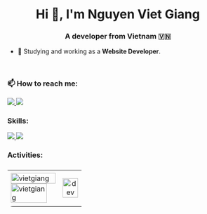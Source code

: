 <h1 align="center">Hi 👋, I'm Nguyen Viet Giang</h1>

<p align="center">
  <h3 align="center">A developer from Vietnam 🇻🇳 </h3>
</p>

- 🌱 Studying and working as a **Website Developer**.

<br />

### 📫 How to reach me:

<p align="left">
  <a href="https://www.facebook.com/profile.php?id=100026626365271" alt="Facebook">
    <img src="https://img.icons8.com/fluent/38/000000/facebook-new.png" target="_blank" />
  </a>  
  <a href="mailto:vietgiang111001@gmail.com" alt="Email">
    <img src="https://img.icons8.com/color/38/null/gmail--v1.png"/>
  </a>
</p>

### Skills:
<p align="left"> 
  <a href="https://learn.microsoft.com/en-us/dotnet/core/introduction" alt=">NET CORE">
    <img src="https://img.icons8.com/color/38/null/net-framework.png"/>
  </a> 
<!--   <img src="https://img.icons8.com/fluency/38/null/c-sharp-logo.png"/> -->
  <a href="https://www.microsoft.com/en-us/sql-server/sql-server-downloads" alt=">SQL Server">
   <img src="https://img.icons8.com/color/38/000000/microsoft-sql-server.png"/>
  </a> 
<!--   <img src="https://img.icons8.com/color/38/000000/git.png"/> -->
</p>

### Activities:

<table align="center" style="width:100%;border-radius:12px;display:flex;justify-content:space-between;flex-wrap:wrap;">
  <tr style="width:80%;">
    <td>
      <img src="https://github-readme-stats.vercel.app/api/top-langs/?username=nguyenvietgiang&bg_color=FFFFFF00&text_color=179fa3&layout=compact&hide=CSS&langs_count=10" alt="vietgiang" width="100%"/>
  </div>
  <div style="width:80%;">
      <img src="https://github-readme-stats.vercel.app/api?username=nguyenvietgiang&show_icons=true&theme=radical&bg_color=FFFFFF00&text_color=179fa3&show_icons=true&count_private=true&include_all_commits=true" alt="vietgiang" width="100%">
    </td>
    <td style="width:30%;">
      <p align="center"> 
        <img src="https://cdn.dribbble.com/users/1059583/screenshots/4171367/coding-freak.gif" alt="dev" width="100%"/>
      </p>
    </td>
  </tr>
</table>

